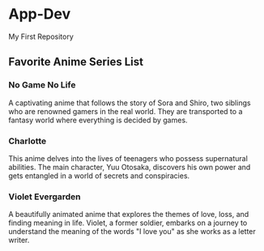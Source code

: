 # App-Dev
My First Repository

## **Favorite Anime Series List**

### No Game No Life
A captivating anime that follows the story of Sora and Shiro, two siblings who are renowned gamers in the real world. They are transported to a fantasy world where everything is decided by games.

### Charlotte
This anime delves into the lives of teenagers who possess supernatural abilities. The main character, Yuu Otosaka, discovers his own power and gets entangled in a world of secrets and conspiracies.

### Violet Evergarden
A beautifully animated anime that explores the themes of love, loss, and finding meaning in life. Violet, a former soldier, embarks on a journey to understand the meaning of the words "I love you" as she works as a letter writer.
